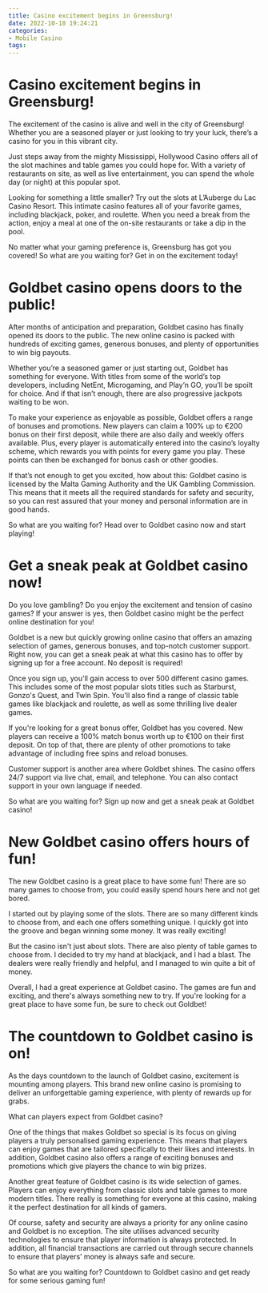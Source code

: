 ```yaml
---
title: Casino excitement begins in Greensburg!
date: 2022-10-18 19:24:21
categories:
- Mobile Casino
tags:
---
```



#  Casino excitement begins in Greensburg!

The excitement of the casino is alive and well in the city of Greensburg! Whether you are a seasoned player or just looking to try your luck, there’s a casino for you in this vibrant city.

Just steps away from the mighty Mississippi, Hollywood Casino offers all of the slot machines and table games you could hope for. With a variety of restaurants on site, as well as live entertainment, you can spend the whole day (or night) at this popular spot.

Looking for something a little smaller? Try out the slots at L’Auberge du Lac Casino Resort. This intimate casino features all of your favorite games, including blackjack, poker, and roulette. When you need a break from the action, enjoy a meal at one of the on-site restaurants or take a dip in the pool.

No matter what your gaming preference is, Greensburg has got you covered! So what are you waiting for? Get in on the excitement today!

#  Goldbet casino opens doors to the public!

After months of anticipation and preparation, Goldbet casino has finally opened its doors to the public. The new online casino is packed with hundreds of exciting games, generous bonuses, and plenty of opportunities to win big payouts.

Whether you’re a seasoned gamer or just starting out, Goldbet has something for everyone. With titles from some of the world’s top developers, including NetEnt, Microgaming, and Play’n GO, you’ll be spoilt for choice. And if that isn’t enough, there are also progressive jackpots waiting to be won.

To make your experience as enjoyable as possible, Goldbet offers a range of bonuses and promotions. New players can claim a 100% up to €200 bonus on their first deposit, while there are also daily and weekly offers available. Plus, every player is automatically entered into the casino’s loyalty scheme, which rewards you with points for every game you play. These points can then be exchanged for bonus cash or other goodies.

If that’s not enough to get you excited, how about this: Goldbet casino is licensed by the Malta Gaming Authority and the UK Gambling Commission. This means that it meets all the required standards for safety and security, so you can rest assured that your money and personal information are in good hands.

So what are you waiting for? Head over to Goldbet casino now and start playing!

#  Get a sneak peak at Goldbet casino now!

Do you love gambling? Do you enjoy the excitement and tension of casino games? If your answer is yes, then Goldbet casino might be the perfect online destination for you!

Goldbet is a new but quickly growing online casino that offers an amazing selection of games, generous bonuses, and top-notch customer support. Right now, you can get a sneak peak at what this casino has to offer by signing up for a free account. No deposit is required!

Once you sign up, you'll gain access to over 500 different casino games. This includes some of the most popular slots titles such as Starburst, Gonzo's Quest, and Twin Spin. You'll also find a range of classic table games like blackjack and roulette, as well as some thrilling live dealer games.

If you're looking for a great bonus offer, Goldbet has you covered. New players can receive a 100% match bonus worth up to €100 on their first deposit. On top of that, there are plenty of other promotions to take advantage of including free spins and reload bonuses.

Customer support is another area where Goldbet shines. The casino offers 24/7 support via live chat, email, and telephone. You can also contact support in your own language if needed.

So what are you waiting for? Sign up now and get a sneak peak at Goldbet casino!

#  New Goldbet casino offers hours of fun!

The new Goldbet casino is a great place to have some fun! There are so many games to choose from, you could easily spend hours here and not get bored.

I started out by playing some of the slots. There are so many different kinds to choose from, and each one offers something unique. I quickly got into the groove and began winning some money. It was really exciting!

But the casino isn't just about slots. There are also plenty of table games to choose from. I decided to try my hand at blackjack, and I had a blast. The dealers were really friendly and helpful, and I managed to win quite a bit of money.

Overall, I had a great experience at Goldbet casino. The games are fun and exciting, and there's always something new to try. If you're looking for a great place to have some fun, be sure to check out Goldbet!

#  The countdown to Goldbet casino is on!

As the days countdown to the launch of Goldbet casino, excitement is mounting among players. This brand new online casino is promising to deliver an unforgettable gaming experience, with plenty of rewards up for grabs.

What can players expect from Goldbet casino?

One of the things that makes Goldbet so special is its focus on giving players a truly personalised gaming experience. This means that players can enjoy games that are tailored specifically to their likes and interests. In addition, Goldbet casino also offers a range of exciting bonuses and promotions which give players the chance to win big prizes.

Another great feature of Goldbet casino is its wide selection of games. Players can enjoy everything from classic slots and table games to more modern titles. There really is something for everyone at this casino, making it the perfect destination for all kinds of gamers.

Of course, safety and security are always a priority for any online casino and Goldbet is no exception. The site utilises advanced security technologies to ensure that player information is always protected. In addition, all financial transactions are carried out through secure channels to ensure that players’ money is always safe and secure.

So what are you waiting for? Countdown to Goldbet casino and get ready for some serious gaming fun!